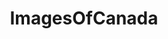 ---
title: ImagesOfCanada
crosslinks:
- canada
- vancouver
- EarthPorn
- pics
- leafs
- Calgary
- torontoraptors
- imagesofnetwork
- ottawa
- Edmonton
- CalgaryFlames
- canucks
- tattoos
- OttawaSenators
- whatsthisplant
- halifax
- funny
- Winnipeg
- itookapicture
- mildlyinteresting
---